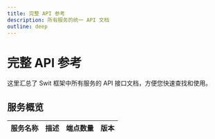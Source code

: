 ```yaml
---
title: 完整 API 参考
description: 所有服务的统一 API 文档
outline: deep
---
```


# 完整 API 参考

这里汇总了 Swit 框架中所有服务的 API 接口文档，方便您快速查找和使用。

## 服务概览

| 服务名称 | 描述 | 端点数量 | 版本 |
|------------|-------------|------------|----------|

